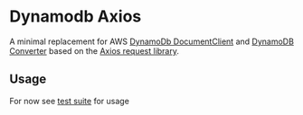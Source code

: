 # Dynamodb Axios

A minimal replacement for AWS [DynamoDb DocumentClient](https://docs.aws.amazon.com/AWSJavaScriptSDK/latest/AWS/DynamoDB/DocumentClient.html) and [DynamoDB Converter](https://docs.aws.amazon.com/AWSJavaScriptSDK/latest/AWS/DynamoDB/Converter.html) based on the [Axios request library](https://github.com/axios/axios).

## Usage

For now see [test suite](./__tests__) for usage
